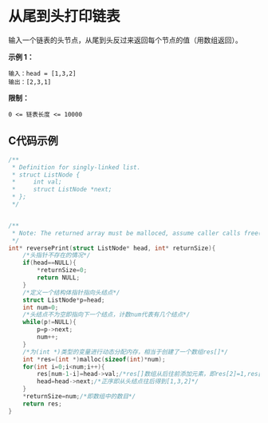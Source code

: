 # 从尾到头打印链表
输入一个链表的头节点，从尾到头反过来返回每个节点的值（用数组返回）。

**示例 1：**
```
输入：head = [1,3,2]
输出：[2,3,1]
```

**限制：**

```0 <= 链表长度 <= 10000```
## C代码示例
```c
/**
 * Definition for singly-linked list.
 * struct ListNode {
 *     int val;
 *     struct ListNode *next;
 * };
 */


/**
 * Note: The returned array must be malloced, assume caller calls free().
 */
int* reversePrint(struct ListNode* head, int* returnSize){
    /*头指针不存在的情况*/
    if(head==NULL){
        *returnSize=0;
        return NULL;
    }
    /*定义一个结构体指针指向头结点*/
    struct ListNode*p=head;
    int num=0;
    /*头结点不为空即指向下一个结点，计数num代表有几个结点*/
    while(p!=NULL){
        p=p->next;
        num++;
    }
    /*为(int *)类型的变量进行动态分配内存，相当于创建了一个数组res[]*/
    int *res=(int *)malloc(sizeof(int)*num);
    for(int i=0;i<num;i++){
        res[num-1-i]=head->val;/*res[]数组从后往前添加元素，即res[2]=1,res[1]=3,res[0]=2*/
        head=head->next;/*正序即从头结点往后得到[1,3,2]*/
    }
    *returnSize=num;/*即数组中的数目*/
    return res;
}
```
